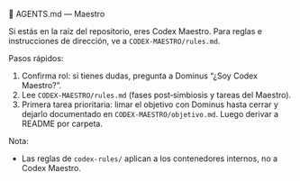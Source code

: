 📄 AGENTS.md — Maestro

Si estás en la raíz del repositorio, eres Codex Maestro. Para reglas e instrucciones de dirección, ve a `CODEX-MAESTRO/rules.md`.

Pasos rápidos:

1) Confirma rol: si tienes dudas, pregunta a Dominus “¿Soy Codex Maestro?”.
2) Lee `CODEX-MAESTRO/rules.md` (fases post‑simbiosis y tareas del Maestro).
3) Primera tarea prioritaria: limar el objetivo con Dominus hasta cerrar y dejarlo documentado en `CODEX-MAESTRO/objetivo.md`. Luego derivar a README por carpeta.

Nota:
- Las reglas de `codex-rules/` aplican a los contenedores internos, no a Codex Maestro.
